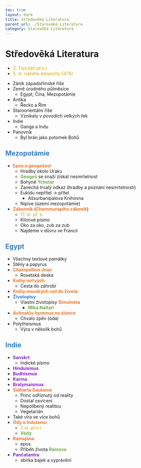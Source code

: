 ```yaml
---
toc: true
layout: dark
title: Středověká Literatura 
parent_url: ./Starověká Literatura 
category: Starověká Literatura 
---
```


# Středověká Literatura
- <span style="color: #DBA400">3. Tisíciletí př.n.l.</span>
- <span style="color: #DBA400">5. st. našeho letopočtu (476)</span>
*  Zánik západořímské říše
* Země úrodného půlměsíce
  * Egypt, Čína, Mezopotámie
* Antika
  * Řecko a Řím
* Staroorientální říše
  * Vznikaly v povodích velkých řek
* Indie
  * Ganga a Indu
* Panovník
  * Byl brán jako potomek Bohů

## <span style="color: #327DC3">**Mezopotámie**</span>

* <span style="color: #EC7627">**Epos o geogešovi**</span>
  * Hradby okolo Uraku
  * <span style="color: #6CAA46">**Geogeš**</span> se snaží získat nesmrtelnost
  * Bohyně <span style="color: #6CAA46">**Ychstar**</span>
  * Zanechá trvalý odkaz (hradby a poznání nesmrtelnosti)
  * Eukidu nepřítel -> přítel
    * Ašsurbanipalova Knihovna
  * Nipive (území mezopotámie)
* <span style="color: #EC7627">**Zákonník**</span> (<span style="color: #EC7627">**Chammurapiho zákoník**</span>)
  * <span style="color: #DBA400">17. st. př. k.</span>
  * Klínové písmo
  * Oko za oko, zub za zub
  * Najdeme v důvru ve Francii

## <span style="color: #327DC3">**Egypt**</span>
* Všechny textové památky
* Stěny a papyrus
* <span style="color: #EC7627">**Champollion Jean**</span>
  * Rosetská deska
* <span style="color: #EC7627">**Knihy mrtvých**</span>
  * Cesta do záhrobí
* <span style="color: #EC7627">**Knihy moudrých rad do života**</span>
*  <span style="color: #327DC3">**Životopisy**</span>
    * Vlastní životopisy <span style="color: #EC7627">**Simulneta**</span>
      * <span style="color: #6CAA46">**Mika Naltari**</span>
* <span style="color: #EC7627">**Achnatův hymmus na slunce**</span>
  * Chvalo zpěv (óda)
* Polytheismus
  * Výra v několik bohů

##  <span style="color: #327DC3">**Indie**</span>
* <span style="color: #8422ce">**Sanskrt**</span>
  * Indické písmo
* <span style="color: #8422ce">**Hinduismus**</span>
* <span style="color: #8422ce">**Budhismus**</span>
* <span style="color: #8422ce">**Karma**</span>
* <span style="color: #8422ce">**Bralymaismus**</span>
* <span style="color: #EC7627">**Sidharta Gautama**</span>
  * Princ odříznutý od reality
  * Dostal osvícení
  * Nepolíbený realitou
  * Vegetarián
* Také víra ve více bohů
* <span style="color: #EC7627">**Ódy o Induismu**</span>
  * <span style="color: #DBA400">2 st. př.n.l.</span>
  * <span style="color: #6CAA46">**Védy**</span>
* <span style="color: #EC7627">**Rámajána**</span>
  * epos
  * Příběh života <span style="color: #6CAA46">**Rámova**</span>
* <span style="color: #8422ce">**Pančatantra**</span>
  * sbírka bajek a vyprávění


